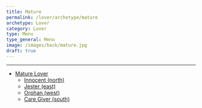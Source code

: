 ```yaml
---
title: Mature
permalink: /lover/archetype/mature
archetype: Lover
category: Lover
type: Menu
type_general: Menu
image: /images/back/mature.jpg
draft: true
---
```


---
- [Mature Lover](/lover/archetype/mature/mature_lover)
  - [Innocent (north)](/lover/archetype/mature/mature_lover/innocent_(north))
  - [Jester (east)](/lover/archetype/mature/mature_lover/jester_(east))
  - [Orphan (west)](/lover/archetype/mature/mature_lover/orphan_(west))
  - [Care Giver (south)](/lover/archetype/mature/mature_lover/care_giver_(south))
